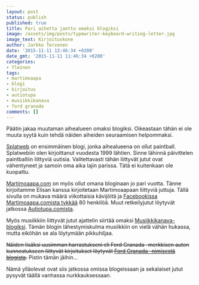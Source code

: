 ```yaml
---
layout: post
status: publish
published: true
title: Pari aihetta jaettu omaksi blogiksi
image: /assets/img/posts/typewriter-keyboard-writing-letter.jpg
image_text: Kirjoituskone
author: Jarkko Tervonen
date: '2015-11-11 13:46:34 +0200'
date_gmt: '2015-11-11 11:46:34 +0200'
categories:
- Yleinen
tags:
- martimoaapa
- blogi
- kirjoitus
- autiotupa
- musiikkikanava
- ford granada
comments: []
---
```

Päätin jakaa muutaman aihealueen omaksi blogiksi. Oikeastaan tähän ei ole muuta syytä kuin tehdä näiden aiheiden seuraamisen helpommaksi.

[Splatweb](http://splatweb.net/) on ensimmäinen blogi, jonka aihealueena on ollut paintball. Splatwebiin olen kirjoittanut vuodesta 1999 lähtien. Sinne lähinnä päivittelen paintballiin liittyviä uutisia. Valitettavasti tähän liittyvät jutut ovat vähentyneet ja samoin oma aika lajin parissa. Tätä ei kuitenkaan ole kuopattu.

[Martimoaapa.com](http://www.martimoaapa.com/) on myös ollut omana bloginaan jo pari vuotta. Tänne kirjoitamme Elisan kanssa kirjoitetaan Martimoaapaan liittyviä juttuja. Tällä sivulla on mukava määrä viikottaisia kävijöitä ja [Facebookissa Martimoaapa.comista tykkää](https://www.facebook.com/martimoaapacom/) 80 henkilöä. Muut retkeilyjutut löytyvät jatkossa [Autiotupa.comista](http://autiotupa.com/).

Myös musiikkiin liittyvät jutut ajattelin siirtää omaksi [Musiikkikanava-blogiksi](http://musiikkikanava.com/). Tämän blogin lähestymiskulma musiikkiin on vielä vähän hukassa, mutta eiköhän se ala löytymään pikkuhiljaa.

~~Näiden lisäksi uusimman harrastukseni eli Ford Granada -merkkisen auton kunnostukseen liittyvät kirjoitukset löytyvät [Ford Granada -nimisestä blogista](http://ford-granada.fi).~~ Pistin tämän jäihin...

Nämä ylläolevat ovat siis jatkossa omissa blogeissaan ja sekalaiset jutut pysyvät täällä vanhassa nurkkauksessaan.
